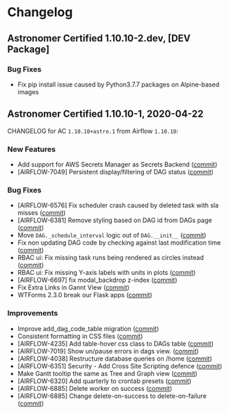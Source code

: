 # Changelog

Astronomer Certified 1.10.10-2.dev, [DEV Package]
-----------------------------------------------

### Bug Fixes

- Fix pip install issue caused by Python3.7.7 packages on Alpine-based images


Astronomer Certified 1.10.10-1, 2020-04-22
-----------------------------------------------

CHANGELOG for AC `1.10.10+astro.1` from Airflow `1.10.10`:


### New Features

- Add support for AWS Secrets Manager as Secrets Backend ([commit](https://github.com/apache/airflow/commit/75156fb23))
- [AIRFLOW-7049] Persistent display/filtering of DAG status ([commit](https://github.com/apache/airflow/commit/830987fd7))


### Bug Fixes

- [AIRFLOW-6576] Fix scheduler crash caused by deleted task with sla misses ([commit](https://github.com/apache/airflow/commit/))
- [AIRFLOW-6381] Remove styling based on DAG id from DAGs page ([commit](https://github.com/apache/airflow/commit/))
- Move `DAG._schedule_interval` logic out of `DAG.__init__` ([commit](https://github.com/apache/airflow/commit/a354cc3a1))
- Fix non updating DAG code by checking against last modification time ([commit](https://github.com/apache/airflow/commit/9166df5ef))
- RBAC ui: Fix missing task runs being rendered as circles instead ([commit](https://github.com/apache/airflow/commit/cd763cd1f))
- RBAC ui: Fix missing Y-axis labels with units in plots ([commit](https://github.com/apache/airflow/commit/1c5a1c121))
- [AIRFLOW-6697] fix modal_backdrop z-index ([commit](https://github.com/apache/airflow/commit/4066447f7))
- Fix Extra Links in Gannt View ([commit](https://github.com/apache/airflow/commit/504c711a6))
- WTForms 2.3.0 break our Flask apps ([commit](https://github.com/apache/airflow/commit/bb48dafe9))


### Improvements

- Improve add_dag_code_table migration ([commit](https://github.com/apache/airflow/commit/3dded72db))
- Consistent formatting in CSS files ([commit](https://github.com/apache/airflow/commit/b261516c8))
- [AIRFLOW-4235] Add table-hover css class to DAGs table ([commit](https://github.com/apache/airflow/commit/324954c7d))
- [AIRFLOW-7019] Show un/pause errors in dags view. ([commit](https://github.com/apache/airflow/commit/a99520180))
- [AIRFLOW-4038] Restructure database queries on /home ([commit](https://github.com/apache/airflow/commit/63260c995))
- [AIRFLOW-6351] Security - Add Cross Site Scripting defence ([commit](https://github.com/apache/airflow/commit/afa4b11fd))
- Make Gantt tooltip the same as Tree and Graph view ([commit](https://github.com/apache/airflow/commit/94757dd55))
- [AIRFLOW-6320] Add quarterly to crontab presets ([commit](https://github.com/apache/airflow/commit/5d1aaa90b))
- [AIRFLOW-6885] Delete worker on success ([commit](https://github.com/apache/airflow/commit/14ddf04b8))
- [AIRFLOW-6885] Change delete-on-success to delete-on-failure ([commit](https://github.com/apache/airflow/commit/27dc6c299))
